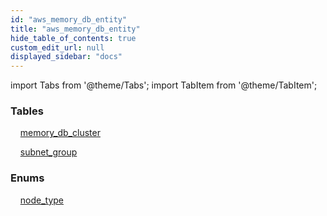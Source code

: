 ```yaml
---
id: "aws_memory_db_entity"
title: "aws_memory_db_entity"
hide_table_of_contents: true
custom_edit_url: null
displayed_sidebar: "docs"
---
```


import Tabs from '@theme/Tabs';
import TabItem from '@theme/TabItem';

<Tabs>
  <TabItem value="Components" label="Components" default>

### Tables

    [memory_db_cluster](../../aws/tables/aws_memory_db_entity_memory_db_cluster.MemoryDBCluster)

    [subnet_group](../../aws/tables/aws_memory_db_entity_subnet_group.SubnetGroup)

### Enums
    [node_type](../../aws/enums/aws_memory_db_entity_memory_db_cluster.NodeTypeEnum)

</TabItem>
  <TabItem value="Code examples" label="Code examples">

</TabItem>
</Tabs>
